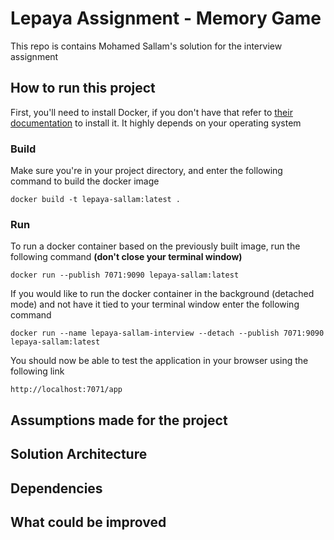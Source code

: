 # Lepaya Assignment - Memory Game
This repo is contains Mohamed Sallam's solution for the interview assignment

## How to run this project
First, you'll need to install Docker, if you don't have that refer to [their documentation](https://docs.docker.com/get-docker/) to install it. It highly depends on your operating system

### Build
Make sure you're in your project directory, and enter the following command to build the docker image
```
docker build -t lepaya-sallam:latest .
```

### Run
To run a docker container based on the previously built image, run the following command **(don't close your terminal window)**
```
docker run --publish 7071:9090 lepaya-sallam:latest
```
If you would like to run the docker container in the background (detached mode) and not have it tied to your terminal window enter the following command
```
docker run --name lepaya-sallam-interview --detach --publish 7071:9090 lepaya-sallam:latest
```

You should now be able to test the application in your browser using the following link
```
http://localhost:7071/app
```
## Assumptions made for the project


## Solution Architecture


## Dependencies

## What could be improved
